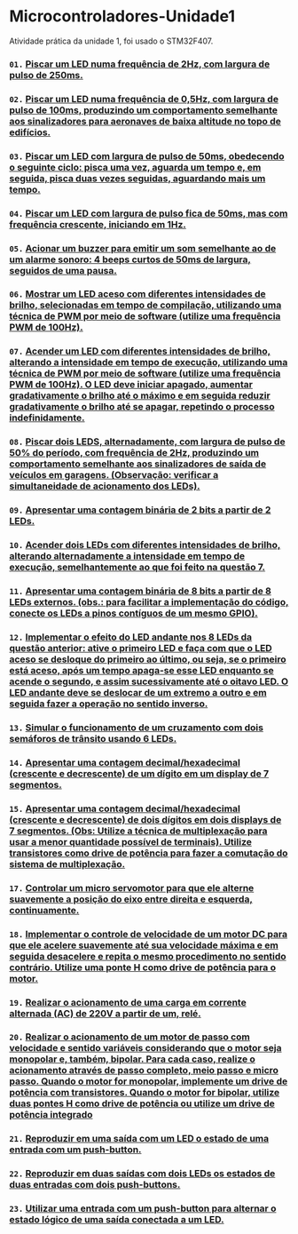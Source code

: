 # Microcontroladores-Unidade1
 Atividade prática da unidade 1, foi usado o STM32F407.

### `01.` [Piscar um LED numa frequência de 2Hz, com largura de pulso de 250ms.](questoesPraticas/questao01.md)

### `02.` [Piscar um LED numa frequência de 0,5Hz, com largura de pulso de 100ms, produzindo um comportamento semelhante aos sinalizadores para aeronaves de baixa altitude no topo de edifícios.](questoesPraticas/questao02.md)

### `03.` [Piscar um LED com largura de pulso de 50ms, obedecendo o seguinte ciclo: pisca uma vez, aguarda um tempo e, em seguida, pisca duas vezes seguidas, aguardando mais um tempo.](questoesPraticas/questao03.md)

### `04.` [Piscar um LED com largura de pulso fica de 50ms, mas com frequência crescente, iniciando em 1Hz.](questoesPraticas/questao04.md)

### `05.` [Acionar um buzzer para emitir um som semelhante ao de um alarme sonoro: 4 beeps curtos de 50ms de largura, seguidos de uma pausa.](questoesPraticas/questao05.md)

### `06.` [Mostrar um LED aceso com diferentes intensidades de brilho, selecionadas em tempo de compilação, utilizando uma técnica de PWM por meio de software (utilize uma frequência PWM de 100Hz).](questoesPraticas/questao06.md)

### `07.` [Acender um LED com diferentes intensidades de brilho, alterando a intensidade em tempo de execução, utilizando uma técnica de PWM por meio de software (utilize uma frequência PWM de 100Hz). O LED deve iniciar apagado, aumentar gradativamente o brilho até o máximo e em seguida reduzir gradativamente o brilho até se apagar, repetindo o processo indefinidamente.](questoesPraticas/questao07.md)

### `08.` [Piscar dois LEDS, alternadamente, com largura de pulso de 50% do período, com frequência de 2Hz, produzindo um comportamento semelhante aos sinalizadores de saída de veículos em garagens. (Observação: verificar a simultaneidade de acionamento dos LEDs).](questoesPraticas/questao08.md)

### `09.` [Apresentar uma contagem binária de 2 bits a partir de 2 LEDs.](questoesPraticas/questao09.md)

### `10.` [Acender dois LEDs com diferentes intensidades de brilho, alterando alternadamente a intensidade em tempo de execução, semelhantemente ao que foi feito na questão 7.](questoesPraticas/questao10.md)

### `11.` [Apresentar uma contagem binária de 8 bits a partir de 8 LEDs externos. (obs.: para facilitar a implementação do código, conecte os LEDs a pinos contíguos de um mesmo GPIO).](questoesPraticas/questao11.md)

### `12.` [Implementar o efeito do LED andante nos 8 LEDs da questão anterior: ative o primeiro LED e faça com que o LED aceso se desloque do primeiro ao último, ou seja, se o primeiro está aceso, após um tempo apaga-se esse LED enquanto se acende o segundo, e assim sucessivamente até o oitavo LED. O LED andante deve se deslocar de um extremo a outro e em seguida fazer a operação no sentido inverso.](questoesPraticas/questao12.md)

### `13.` [Simular o funcionamento de um cruzamento com dois semáforos de trânsito usando 6 LEDs.](questoesPraticas/questao13.md)

### `14.` [Apresentar uma contagem decimal/hexadecimal (crescente e decrescente) de um dígito em um display de 7 segmentos.](questoesPraticas/questao14.md)

### `15.` [Apresentar uma contagem decimal/hexadecimal (crescente e decrescente) de dois dígitos em dois displays de 7 segmentos. (Obs: Utilize a técnica de multiplexação para usar a menor quantidade possível de terminais). Utilize transistores como drive de potência para fazer a comutação do sistema de multiplexação.](questoesPraticas/questao15.md)

### `17.` [Controlar um micro servomotor para que ele alterne suavemente a posição do eixo entre direita e esquerda, continuamente.](questoesPraticas/questao17.md)

### `18.` [Implementar o controle de velocidade de um motor DC para que ele acelere suavemente até sua velocidade máxima e em seguida desacelere e repita o mesmo procedimento no sentido contrário. Utilize uma ponte H como drive de potência para o motor.](questoesPraticas/questao18.md)

### `19.` [Realizar o acionamento de uma carga em corrente alternada (AC) de 220V a partir de um, relé.](questoesPraticas/questao19.md)

### `20.` [Realizar o acionamento de um motor de passo com velocidade e sentido variáveis considerando que o motor seja monopolar e, também, bipolar. Para cada caso, realize o acionamento através de passo completo, meio passo e micro passo. Quando o motor for monopolar, implemente um drive de potência com transistores. Quando o motor for bipolar, utilize duas pontes H como drive de potência ou utilize um drive de potência integrado](questoesPraticas/questao20.md)

### `21.` [Reproduzir em uma saída com um LED o estado de uma entrada com um push-button.](questoesPraticas/questao21.md)

### `22.` [Reproduzir em duas saídas com dois LEDs os estados de duas entradas com dois push-buttons.](questoesPraticas/questao22.md)

### `23.` [Utilizar uma entrada com um push-button para alternar o estado lógico de uma saída conectada a um LED.](questoesPraticas/questao23.md)